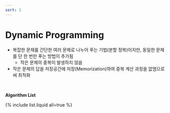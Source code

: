 ```yaml
---
sort: 1
---
```


# Dynamic Programming

* 복잡한 문제를 간단한 여러 문제로 나누어 푸는 기법(분할 정복)이지만, 동일한 문제를 단 한 번만 푸는 방법이 추가됨
  * 작은 문제의 중복이 발생하지 않음
* 작은 문제의 답을 저장공간에 저장(Memorization)하여 중복 계산 과정을 없앰으로써 최적화

<br />

**Algorithm List**

{% include list.liquid all=true %}

